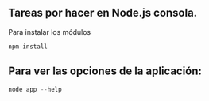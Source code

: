 ## Tareas por hacer en Node.js consola.
Para instalar los módulos

```` javascript
npm install
````
## Para ver las opciones de la aplicación:
```` javascript
node app --help
````
